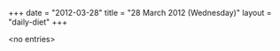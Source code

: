+++
date = "2012-03-28"
title = "28 March 2012 (Wednesday)"
layout = "daily-diet"
+++


\<no entries\>
